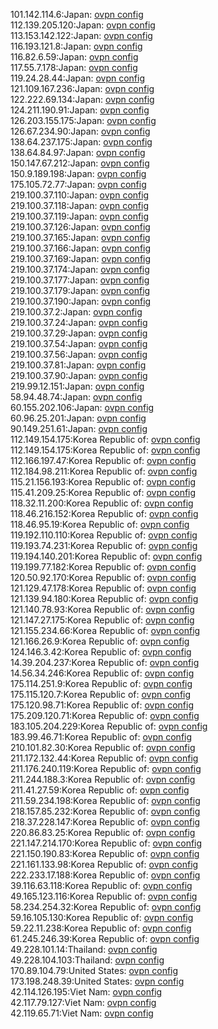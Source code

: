 101.142.114.6:Japan: [ovpn config](vpn/101_142_114_6.ovpn)  
112.139.205.120:Japan: [ovpn config](vpn/112_139_205_120.ovpn)  
113.153.142.122:Japan: [ovpn config](vpn/113_153_142_122.ovpn)  
116.193.121.8:Japan: [ovpn config](vpn/116_193_121_8.ovpn)  
116.82.6.59:Japan: [ovpn config](vpn/116_82_6_59.ovpn)  
117.55.7.178:Japan: [ovpn config](vpn/117_55_7_178.ovpn)  
119.24.28.44:Japan: [ovpn config](vpn/119_24_28_44.ovpn)  
121.109.167.236:Japan: [ovpn config](vpn/121_109_167_236.ovpn)  
122.222.69.134:Japan: [ovpn config](vpn/122_222_69_134.ovpn)  
124.211.190.91:Japan: [ovpn config](vpn/124_211_190_91.ovpn)  
126.203.155.175:Japan: [ovpn config](vpn/126_203_155_175.ovpn)  
126.67.234.90:Japan: [ovpn config](vpn/126_67_234_90.ovpn)  
138.64.237.175:Japan: [ovpn config](vpn/138_64_237_175.ovpn)  
138.64.84.97:Japan: [ovpn config](vpn/138_64_84_97.ovpn)  
150.147.67.212:Japan: [ovpn config](vpn/150_147_67_212.ovpn)  
150.9.189.198:Japan: [ovpn config](vpn/150_9_189_198.ovpn)  
175.105.72.77:Japan: [ovpn config](vpn/175_105_72_77.ovpn)  
219.100.37.110:Japan: [ovpn config](vpn/219_100_37_110.ovpn)  
219.100.37.118:Japan: [ovpn config](vpn/219_100_37_118.ovpn)  
219.100.37.119:Japan: [ovpn config](vpn/219_100_37_119.ovpn)  
219.100.37.126:Japan: [ovpn config](vpn/219_100_37_126.ovpn)  
219.100.37.165:Japan: [ovpn config](vpn/219_100_37_165.ovpn)  
219.100.37.166:Japan: [ovpn config](vpn/219_100_37_166.ovpn)  
219.100.37.169:Japan: [ovpn config](vpn/219_100_37_169.ovpn)  
219.100.37.174:Japan: [ovpn config](vpn/219_100_37_174.ovpn)  
219.100.37.177:Japan: [ovpn config](vpn/219_100_37_177.ovpn)  
219.100.37.179:Japan: [ovpn config](vpn/219_100_37_179.ovpn)  
219.100.37.190:Japan: [ovpn config](vpn/219_100_37_190.ovpn)  
219.100.37.2:Japan: [ovpn config](vpn/219_100_37_2.ovpn)  
219.100.37.24:Japan: [ovpn config](vpn/219_100_37_24.ovpn)  
219.100.37.29:Japan: [ovpn config](vpn/219_100_37_29.ovpn)  
219.100.37.54:Japan: [ovpn config](vpn/219_100_37_54.ovpn)  
219.100.37.56:Japan: [ovpn config](vpn/219_100_37_56.ovpn)  
219.100.37.81:Japan: [ovpn config](vpn/219_100_37_81.ovpn)  
219.100.37.90:Japan: [ovpn config](vpn/219_100_37_90.ovpn)  
219.99.12.151:Japan: [ovpn config](vpn/219_99_12_151.ovpn)  
58.94.48.74:Japan: [ovpn config](vpn/58_94_48_74.ovpn)  
60.155.202.106:Japan: [ovpn config](vpn/60_155_202_106.ovpn)  
60.96.25.201:Japan: [ovpn config](vpn/60_96_25_201.ovpn)  
90.149.251.61:Japan: [ovpn config](vpn/90_149_251_61.ovpn)  
112.149.154.175:Korea Republic of: [ovpn config](vpn/112_149_154_175.ovpn)  
112.149.154.175:Korea Republic of: [ovpn config](vpn/112_149_154_175.ovpn)  
112.166.197.47:Korea Republic of: [ovpn config](vpn/112_166_197_47.ovpn)  
112.184.98.211:Korea Republic of: [ovpn config](vpn/112_184_98_211.ovpn)  
115.21.156.193:Korea Republic of: [ovpn config](vpn/115_21_156_193.ovpn)  
115.41.209.25:Korea Republic of: [ovpn config](vpn/115_41_209_25.ovpn)  
118.32.11.200:Korea Republic of: [ovpn config](vpn/118_32_11_200.ovpn)  
118.46.216.152:Korea Republic of: [ovpn config](vpn/118_46_216_152.ovpn)  
118.46.95.19:Korea Republic of: [ovpn config](vpn/118_46_95_19.ovpn)  
119.192.110.110:Korea Republic of: [ovpn config](vpn/119_192_110_110.ovpn)  
119.193.74.231:Korea Republic of: [ovpn config](vpn/119_193_74_231.ovpn)  
119.194.140.201:Korea Republic of: [ovpn config](vpn/119_194_140_201.ovpn)  
119.199.77.182:Korea Republic of: [ovpn config](vpn/119_199_77_182.ovpn)  
120.50.92.170:Korea Republic of: [ovpn config](vpn/120_50_92_170.ovpn)  
121.129.47.178:Korea Republic of: [ovpn config](vpn/121_129_47_178.ovpn)  
121.139.94.180:Korea Republic of: [ovpn config](vpn/121_139_94_180.ovpn)  
121.140.78.93:Korea Republic of: [ovpn config](vpn/121_140_78_93.ovpn)  
121.147.27.175:Korea Republic of: [ovpn config](vpn/121_147_27_175.ovpn)  
121.155.234.66:Korea Republic of: [ovpn config](vpn/121_155_234_66.ovpn)  
121.166.26.9:Korea Republic of: [ovpn config](vpn/121_166_26_9.ovpn)  
124.146.3.42:Korea Republic of: [ovpn config](vpn/124_146_3_42.ovpn)  
14.39.204.237:Korea Republic of: [ovpn config](vpn/14_39_204_237.ovpn)  
14.56.34.246:Korea Republic of: [ovpn config](vpn/14_56_34_246.ovpn)  
175.114.251.9:Korea Republic of: [ovpn config](vpn/175_114_251_9.ovpn)  
175.115.120.7:Korea Republic of: [ovpn config](vpn/175_115_120_7.ovpn)  
175.120.98.71:Korea Republic of: [ovpn config](vpn/175_120_98_71.ovpn)  
175.209.120.71:Korea Republic of: [ovpn config](vpn/175_209_120_71.ovpn)  
183.105.204.229:Korea Republic of: [ovpn config](vpn/183_105_204_229.ovpn)  
183.99.46.71:Korea Republic of: [ovpn config](vpn/183_99_46_71.ovpn)  
210.101.82.30:Korea Republic of: [ovpn config](vpn/210_101_82_30.ovpn)  
211.172.132.44:Korea Republic of: [ovpn config](vpn/211_172_132_44.ovpn)  
211.176.240.119:Korea Republic of: [ovpn config](vpn/211_176_240_119.ovpn)  
211.244.188.3:Korea Republic of: [ovpn config](vpn/211_244_188_3.ovpn)  
211.41.27.59:Korea Republic of: [ovpn config](vpn/211_41_27_59.ovpn)  
211.59.234.198:Korea Republic of: [ovpn config](vpn/211_59_234_198.ovpn)  
218.157.85.232:Korea Republic of: [ovpn config](vpn/218_157_85_232.ovpn)  
218.37.228.147:Korea Republic of: [ovpn config](vpn/218_37_228_147.ovpn)  
220.86.83.25:Korea Republic of: [ovpn config](vpn/220_86_83_25.ovpn)  
221.147.214.170:Korea Republic of: [ovpn config](vpn/221_147_214_170.ovpn)  
221.150.190.83:Korea Republic of: [ovpn config](vpn/221_150_190_83.ovpn)  
221.161.133.98:Korea Republic of: [ovpn config](vpn/221_161_133_98.ovpn)  
222.233.17.188:Korea Republic of: [ovpn config](vpn/222_233_17_188.ovpn)  
39.116.63.118:Korea Republic of: [ovpn config](vpn/39_116_63_118.ovpn)  
49.165.123.116:Korea Republic of: [ovpn config](vpn/49_165_123_116.ovpn)  
58.234.254.32:Korea Republic of: [ovpn config](vpn/58_234_254_32.ovpn)  
59.16.105.130:Korea Republic of: [ovpn config](vpn/59_16_105_130.ovpn)  
59.22.11.238:Korea Republic of: [ovpn config](vpn/59_22_11_238.ovpn)  
61.245.246.39:Korea Republic of: [ovpn config](vpn/61_245_246_39.ovpn)  
49.228.101.14:Thailand: [ovpn config](vpn/49_228_101_14.ovpn)  
49.228.104.103:Thailand: [ovpn config](vpn/49_228_104_103.ovpn)  
170.89.104.79:United States: [ovpn config](vpn/170_89_104_79.ovpn)  
173.198.248.39:United States: [ovpn config](vpn/173_198_248_39.ovpn)  
42.114.126.195:Viet Nam: [ovpn config](vpn/42_114_126_195.ovpn)  
42.117.79.127:Viet Nam: [ovpn config](vpn/42_117_79_127.ovpn)  
42.119.65.71:Viet Nam: [ovpn config](vpn/42_119_65_71.ovpn)  
